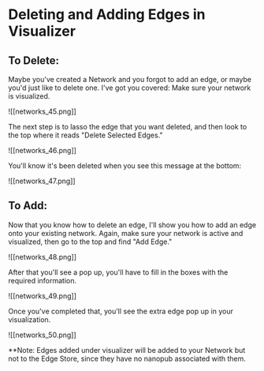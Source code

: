 # Deleting and Adding Edges in Visualizer

##  To Delete:
Maybe you've created a Network and you forgot to add an edge, or maybe you'd just like to delete one. I've got you covered:
Make sure your network is visualized.

![[networks_45.png]]

   The next step is to lasso the edge that you want deleted, and then look to the top where it reads "Delete Selected Edges."

![[networks_46.png]]

   You'll know it's been deleted when you see this message at the bottom:

![[networks_47.png]]

##  To Add:

Now that you know how to delete an edge, I'll show you how to add an edge onto your existing network.
Again, make sure your network is active and visualized, then go to the top and find "Add Edge."

![[networks_48.png]]

   After that you'll see a pop up, you'll have to fill in the boxes with the required information.

![[networks_49.png]]

   Once you've completed that, you'll see the extra edge pop up in your visualization.

![[networks_50.png]]

**Note: 
Edges added under visualizer will be added to your Network but not to the Edge Store, since they have no nanopub associated with them.

